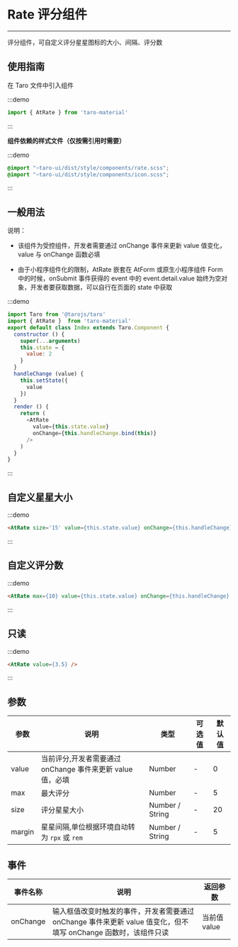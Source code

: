 # Rate 评分组件

---
评分组件，可自定义评分星星图标的大小、间隔、评分数

## 使用指南

在 Taro 文件中引入组件

:::demo
```js
import { AtRate } from 'taro-material'
```
:::

**组件依赖的样式文件（仅按需引用时需要）**

:::demo
```scss
@import "~taro-ui/dist/style/components/rate.scss";
@import "~taro-ui/dist/style/components/icon.scss";
```
:::

## 一般用法

说明：

* 该组件为受控组件，开发者需要通过 onChange 事件来更新 value 值变化，value 与 onChange 函数必填

* 由于小程序组件化的限制，AtRate 嵌套在 AtForm 或原生小程序组件 Form 中的时候，onSubmit 事件获得的 event 中的 event.detail.value 始终为空对象，开发者要获取数据，可以自行在页面的 state 中获取
  
:::demo

```js
import Taro from '@tarojs/taro'
import { AtRate }  from 'taro-material'
export default class Index extends Taro.Component {
  constructor () {
    super(...arguments)
    this.state = {
      value: 2
    }
  }
  handleChange (value) {
    this.setState({
      value
    })
  }
  render () {
    return (
      <AtRate
        value={this.state.value}
        onChange={this.handleChange.bind(this)}
      />
    )
  }
}

```

:::

## 自定义星星大小

:::demo

```html
<AtRate size='15' value={this.state.value} onChange={this.handleChange} />
```

:::

## 自定义评分数

:::demo

```html
<AtRate max={10} value={this.state.value} onChange={this.handleChange} />
```

:::

## 只读

:::demo

```html
<AtRate value={3.5} />
```

:::

## 参数

| 参数       | 说明                                   | 类型    | 可选值                                                              | 默认值   |
| ---------- | -------------------------------------- | ------- | ------------------------------------------------------------------- | -------- |
| value | 当前评分,开发者需要通过 onChange 事件来更新 value 值，必填   | Number  | - | 0 |
| max     | 最大评分  | Number | - | 5 |
| size | 评分星星大小 | Number / String | - | 20 |
| margin | 星星间隔,单位根据环境自动转为 `rpx` 或 `rem`  | Number / String | - | 5 |

## 事件

| 事件名称 | 说明          | 返回参数  |
|---------- |-------------- |---------- |
| onChange | 输入框值改变时触发的事件，开发者需要通过 onChange 事件来更新 value 值变化，但不填写 onChange 函数时，该组件只读 | 当前值 value  |
